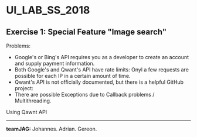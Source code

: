 UI_LAB_SS_2018
==============


Exercise 1: Special Feature "Image search"
------------------------------------------

Problems:
 - Google's or Bing's API requires you as a developer to create an account and supply payment information.
 - Both Google's and Qwant's API have rate limits: Onyl a few requests are possible for each IP in a certain amount of time.
 - Qwant's API is not officially documented, but there is a helpful GitHub project:
 - There are possible Exceptions due to Callback problems / Multithreading.

Using Qawnt API


---

**teamJAG:** Johannes. Adrian. Gereon.
